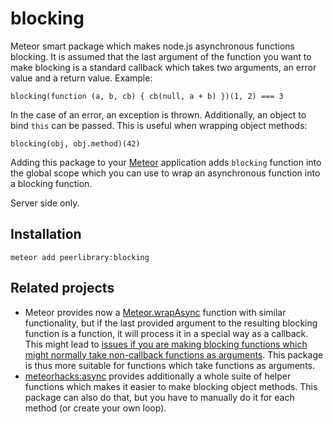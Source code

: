 blocking
========

Meteor smart package which makes node.js asynchronous functions blocking. It is assumed that the last argument of the
function you want to make blocking is a standard callback which takes two arguments, an error value and a return value.
Example:

    blocking(function (a, b, cb) { cb(null, a + b) })(1, 2) === 3

In the case of an error, an exception is thrown. Additionally, an object to bind `this` can be passed. This is useful when
wrapping object methods:

    blocking(obj, obj.method)(42)

Adding this package to your [Meteor](http://www.meteor.com/) application adds `blocking` function into the global scope
which you can use to wrap an asynchronous function into a blocking function.

Server side only.

Installation
------------

```
meteor add peerlibrary:blocking
```

Related projects
----------------

* Meteor provides now a [Meteor.wrapAsync](http://docs.meteor.com/#/full/meteor_wrapasync) function with similar
  functionality, but if the last provided argument to the resulting blocking function is a function, it will
  process it in a special way as a callback. This might lead to [issues if you are making blocking functions
  which might normally take non-callback functions as arguments](https://github.com/meteor/meteor/issues/2408).
  This package is thus more suitable for functions which take functions as arguments.
* [meteorhacks:async](https://github.com/meteorhacks/meteor-async) provides additionally a whole suite of helper
  functions which makes it easier to make blocking object methods. This package can also do that, but you have
  to manually do it for each method (or create your own loop).
